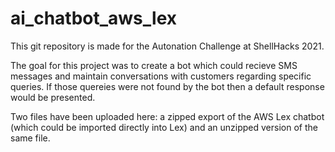 # ai_chatbot_aws_lex

This git repository is made for the Autonation Challenge at ShellHacks 2021.

The goal for this project was to create a bot which could recieve SMS messages and maintain conversations with customers regarding specific queries. If those quereies were not found by the bot then a default response would be presented.

Two files have been uploaded here: a zipped export of the AWS Lex chatbot (which could be imported directly into Lex) and an unzipped version of the same file.
